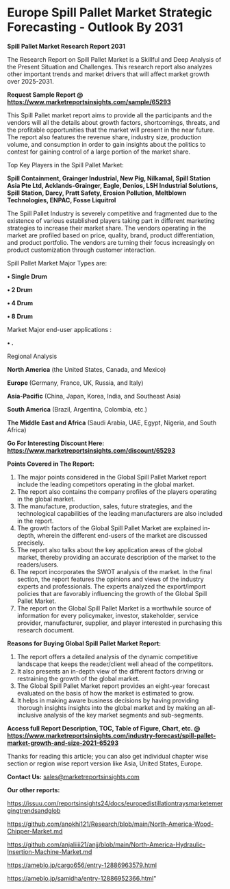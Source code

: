 # Europe Spill Pallet Market Strategic Forecasting - Outlook By 2031

<strong>Spill Pallet Market Research Report 2031</strong>

The Research Report on Spill Pallet Market is a Skillful and Deep Analysis of the Present Situation and Challenges. This research report also analyzes other important trends and market drivers that will affect market growth over 2025-2031.

<strong>Request Sample Report @ <a href=https://www.marketreportsinsights.com/sample/65293>https://www.marketreportsinsights.com/sample/65293</a></strong>

This Spill Pallet market report aims to provide all the participants and the vendors will all the details about growth factors, shortcomings, threats, and the profitable opportunities that the market will present in the near future. The report also features the revenue share, industry size, production volume, and consumption in order to gain insights about the politics to contest for gaining control of a large portion of the market share.

Top Key Players in the Spill Pallet Market:

<strong>Spill Containment, Grainger Industrial, New Pig, Nilkamal, Spill Station Asia Pte Ltd, Acklands-Grainger, Eagle, Denios, LSH Industrial Solutions, Spill Station, Darcy, Pratt Safety, Erosion Pollution, Meltblown Technologies, ENPAC, Fosse Liquitrol</strong>

The Spill Pallet Industry is severely competitive and fragmented due to the existence of various established players taking part in different marketing strategies to increase their market share. The vendors operating in the market are profiled based on price, quality, brand, product differentiation, and product portfolio. The vendors are turning their focus increasingly on product customization through customer interaction.

Spill Pallet Market Major Types are:

<strong>• Single Drum

• 2 Drum

• 4 Drum

• 8 Drum</strong>

Market Major end-user applications :

<strong>• .</strong>

Regional Analysis

</u><strong><b>North America</b></strong> (the United States, Canada, and Mexico)

<strong><b>Europe </b></strong>(Germany, France, UK, Russia, and Italy)

<strong><b>Asia-Pacific</b></strong> (China, Japan, Korea, India, and Southeast Asia)

<strong><b>South America</b></strong> (Brazil, Argentina, Colombia, etc.)

<strong><b>The Middle East and Africa</b></strong> (Saudi Arabia, UAE, Egypt, Nigeria, and South Africa)

<strong>Go For Interesting Discount Here: <a href=https://www.marketreportsinsights.com/discount/65293>https://www.marketreportsinsights.com/discount/65293</a></strong>

<strong>Points Covered in The Report:</strong>
<ol>
  <li>The major points considered in the Global Spill Pallet Market report include the leading competitors operating in the global market.</li>
  <li>The report also contains the company profiles of the players operating in the global market.</li>
  <li>The manufacture, production, sales, future strategies, and the technological capabilities of the leading manufacturers are also included in the report.</li>
  <li>The growth factors of the Global Spill Pallet Market are explained in-depth, wherein the different end-users of the market are discussed precisely.</li>
  <li>The report also talks about the key application areas of the global market, thereby providing an accurate description of the market to the readers/users.</li>
  <li>The report incorporates the SWOT analysis of the market. In the final section, the report features the opinions and views of the industry experts and professionals. The experts analyzed the export/import policies that are favorably influencing the growth of the Global Spill Pallet Market.</li>
  <li>The report on the Global Spill Pallet Market is a worthwhile source of information for every policymaker, investor, stakeholder, service provider, manufacturer, supplier, and player interested in purchasing this research document.</li>
</ol>
<strong>Reasons for Buying Global Spill Pallet Market Report:</strong>

<ol>
  <li>The report offers a detailed analysis of the dynamic competitive landscape that keeps the reader/client well ahead of the competitors.</li>
  <li>It also presents an in-depth view of the different factors driving or restraining the growth of the global market.</li>
  <li>The Global Spill Pallet Market report provides an eight-year forecast evaluated on the basis of how the market is estimated to grow.</li>
  <li>It helps in making aware business decisions by having providing thorough insights insights into the global market and by making an all-inclusive analysis of the key market segments and sub-segments.</li>
</ol>
<strong>Access full Report Description, TOC, Table of Figure, Chart, etc. @ <a href=https://www.marketreportsinsights.com/industry-forecast/spill-pallet-market-growth-and-size-2021-65293>https://www.marketreportsinsights.com/industry-forecast/spill-pallet-market-growth-and-size-2021-65293</a></strong>


Thanks for reading this article; you can also get individual chapter wise section or region wise report version like Asia, United States, Europe.

<strong>Contact Us:</strong>
sales@marketreportsinsights.com

<strong>Our other reports:</strong>

<a href=https://issuu.com/reportsinsights24/docs/europedistillationtraysmarketemergingtrendsandglob>https://issuu.com/reportsinsights24/docs/europedistillationtraysmarketemergingtrendsandglob</a>

<a href=https://github.com/anokhi121/Research/blob/main/North-America-Wood-Chipper-Market.md>https://github.com/anokhi121/Research/blob/main/North-America-Wood-Chipper-Market.md</a>

<a href=https://github.com/anjaliiii21/anjj/blob/main/North-America-Hydraulic-Insertion-Machine-Market.md>https://github.com/anjaliiii21/anjj/blob/main/North-America-Hydraulic-Insertion-Machine-Market.md</a>

<a href=https://ameblo.jp/cargo656/entry-12886963579.html>https://ameblo.jp/cargo656/entry-12886963579.html</a>

<a href=https://ameblo.jp/samidha/entry-12886952366.html>https://ameblo.jp/samidha/entry-12886952366.html</a>"
